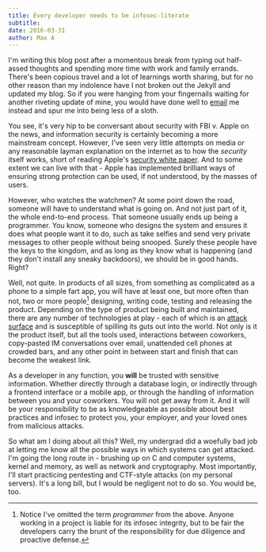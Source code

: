 ```yaml
---
title: Every developer needs to be infosec-literate
subtitle: 
date: 2016-03-31
author: Max A
---
```


<section>

I'm writing this blog post after a momentous break from typing out half-assed thoughts and spending more time with work and family errands. There's been copious travel and a lot of learnings worth sharing, but for no other reason than my indolence have I not broken out the Jekyll and updated my blog. So if you were hanging from your fingernails waiting for another riveting update of mine, you would have done well to [email](mailto:maxarturo@gmail.com) me instead and spur me into being less of a sloth.

You see, it's very hip to be conversant about security with FBI v. Apple on the news, and information security is certainly becoming a more mainstream concept. However, I've seen very little attempts on media or any reasonable layman explanation on the internet as to how the *security* itself works, short of reading Apple's [security white paper](https://www.apple.com/business/docs/iOS_Security_Guide.pdf). And to some extent we can live with that - Apple has implemented brilliant ways of ensuring strong protection can be used, if not understood, by the masses of users.

However, who watches the watchmen? At some point down the road, someone will have to understand what is going on. And not just part of it, the whole end-to-end process. That someone usually ends up being a programmer. You know, someone who designs the system and ensures it does what people want it to do, such as take selfies and send very private messages to other people without being snooped. Surely these people have the keys to the kingdom, and as long as they know what is happening (and they don't install any sneaky backdoors), we should be in good hands. Right?

Well, not quite. In products of all sizes, from something as complicated as a phone to a simple fart app, you will have at least one, but more often than not, two or more people[^1] designing, writing code, testing and releasing the product. Depending on the type of product being built and maintained, there are any number of technologies at play - each of which is an [attack surface](https://en.wikipedia.org/wiki/Attack_surface) and is susceptible of spilling its guts out into the world. Not only is it the product itself, but all the tools used, interactions between coworkers, copy-pasted IM conversations over email, unattended cell phones at crowded bars, and any other point in between start and finish that can become the weakest link.

As a developer in any function, you **will** be trusted with sensitive information. Whether directly through a database login, or indirectly through a frontend interface or a mobile app, or through the handling of information between you and your coworkers. You will not get away from it. And it will be your responsibility to be as knowledgeable as possible about best practices and infosec to protect you, your employer, and your loved ones from malicious attacks.

So what am I doing about all this? Well, my undergrad did a woefully bad job at letting me know all the possible ways in which systems can get attacked. I'm going the long route in - brushing up on C and computer systems, kernel and memory, as well as network and cryptography. Most importantly, I'll start practicing pentesting and CTF-style attacks (on my personal servers). It's a long bill, but I would be negligent not to do so. You would be, too.

[^1]: Notice I've omitted the term *programmer* from the above. Anyone working in a project is liable for its infosec integrity, but to be fair the developers carry the brunt of the responsibility for due diligence and proactive defense.

<section>
